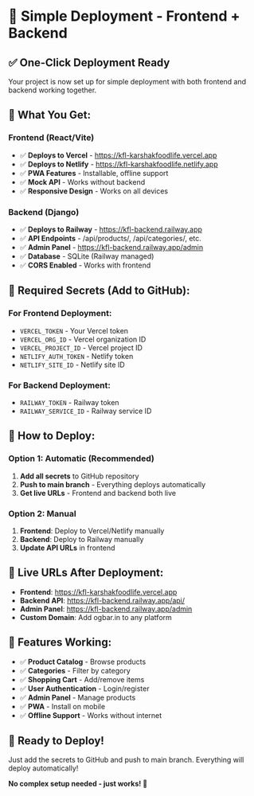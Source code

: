 # 🚀 Simple Deployment - Frontend + Backend

## ✅ **One-Click Deployment Ready**

Your project is now set up for simple deployment with both frontend and backend working together.

## 🎯 **What You Get:**

### **Frontend (React/Vite)**
- ✅ **Deploys to Vercel** - https://kfl-karshakfoodlife.vercel.app
- ✅ **Deploys to Netlify** - https://kfl-karshakfoodlife.netlify.app
- ✅ **PWA Features** - Installable, offline support
- ✅ **Mock API** - Works without backend
- ✅ **Responsive Design** - Works on all devices

### **Backend (Django)**
- ✅ **Deploys to Railway** - https://kfl-backend.railway.app
- ✅ **API Endpoints** - /api/products/, /api/categories/, etc.
- ✅ **Admin Panel** - https://kfl-backend.railway.app/admin
- ✅ **Database** - SQLite (Railway managed)
- ✅ **CORS Enabled** - Works with frontend

## 🔧 **Required Secrets (Add to GitHub):**

### **For Frontend Deployment:**
- `VERCEL_TOKEN` - Your Vercel token
- `VERCEL_ORG_ID` - Vercel organization ID
- `VERCEL_PROJECT_ID` - Vercel project ID
- `NETLIFY_AUTH_TOKEN` - Netlify token
- `NETLIFY_SITE_ID` - Netlify site ID

### **For Backend Deployment:**
- `RAILWAY_TOKEN` - Railway token
- `RAILWAY_SERVICE_ID` - Railway service ID

## 🚀 **How to Deploy:**

### **Option 1: Automatic (Recommended)**
1. **Add all secrets** to GitHub repository
2. **Push to main branch** - Everything deploys automatically
3. **Get live URLs** - Frontend and backend both live

### **Option 2: Manual**
1. **Frontend**: Deploy to Vercel/Netlify manually
2. **Backend**: Deploy to Railway manually
3. **Update API URLs** in frontend

## 📱 **Live URLs After Deployment:**

- **Frontend**: https://kfl-karshakfoodlife.vercel.app
- **Backend API**: https://kfl-backend.railway.app/api/
- **Admin Panel**: https://kfl-backend.railway.app/admin
- **Custom Domain**: Add ogbar.in to any platform

## 🔧 **Features Working:**

- ✅ **Product Catalog** - Browse products
- ✅ **Categories** - Filter by category
- ✅ **Shopping Cart** - Add/remove items
- ✅ **User Authentication** - Login/register
- ✅ **Admin Panel** - Manage products
- ✅ **PWA** - Install on mobile
- ✅ **Offline Support** - Works without internet

## 🎉 **Ready to Deploy!**

Just add the secrets to GitHub and push to main branch. Everything will deploy automatically!

**No complex setup needed - just works! 🚀**
